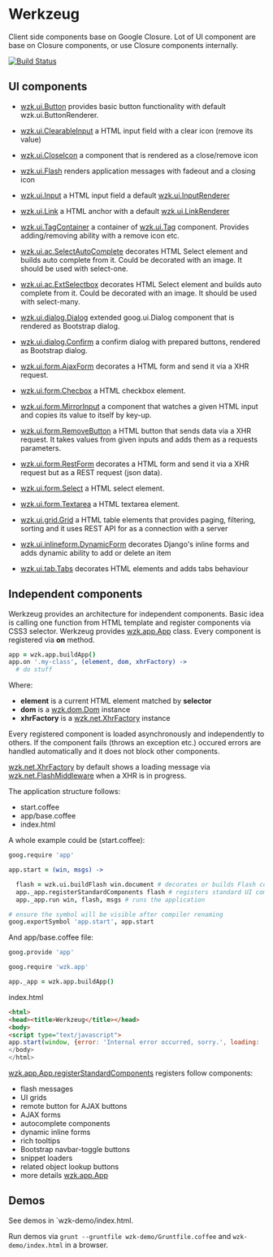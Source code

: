 Werkzeug
========

Client side components base on Google Closure. Lot of UI component are base on Closure components, or use Closure
components internally.

[![Build Status](https://travis-ci.org/LukasRychtecky/werkzeug.svg?branch=master)](https://travis-ci.org/LukasRychtecky/werkzeug)


UI components
-------------

* [wzk.ui.Button](wzk/ui/Button.coffee)
  provides basic button functionality with default wzk.ui.ButtonRenderer.

* [wzk.ui.ClearableInput](wzk/ui/ClearableInput.coffee)
  a HTML input field with a clear icon (remove its value)

* [wzk.ui.CloseIcon](wzk/ui/CloseIcon.coffee)
  a component that is rendered as a close/remove icon

* [wzk.ui.Flash](wzk/ui/Flash.coffee)
  renders application messages with fadeout and a closing icon

* [wzk.ui.Input](wzk/ui/Input.coffee)
  a HTML input field a default [wzk.ui.InputRenderer](wzk.ui.InputRenderer)

* [wzk.ui.Link](wzk/ui/Link.coffee)
  a HTML anchor with a default [wzk.ui.LinkRenderer](wzk.ui.LinkRenderer)

* [wzk.ui.TagContainer](wzk/ui/TagContainer.coffee)
  a container of [wzk.ui.Tag](wzk/ui/Tag.coffee) component. Provides adding/removing ability with a remove icon etc.

* [wzk.ui.ac.SelectAutoComplete](wzk/ui/ac/SelectAutoComplete.coffee)
  decorates HTML Select element and builds auto complete from it. Could be decorated with an image. It should be used
  with select-one.

* [wzk.ui.ac.ExtSelectbox](wzk/ui/ac/ExtSelectBox.coffee)
  decorates HTML Select element and builds auto complete from it. Could be decorated with an image. It should be used
  with select-many.

* [wzk.ui.dialog.Dialog](wzk/ui/dialog/Dialog.coffee)
  extended goog.ui.Dialog component that is rendered as Bootstrap dialog.

* [wzk.ui.dialog.Confirm](wzk/ui/dialog/Confirm.coffee)
  a confirm dialog with prepared buttons, rendered as Bootstrap dialog.

* [wzk.ui.form.AjaxForm](wzk/ui/form/AjaxForm.coffee)
  decorates a HTML form and send it via a XHR request.

* [wzk.ui.form.Checbox](wzk/ui/form/Checkbox.coffee)
  a HTML checkbox element.

* [wzk.ui.form.MirrorInput](wzk/ui/form/MirrorInput.coffee)
  a component that watches a given HTML input and copies its value to itself by key-up.

* [wzk.ui.form.RemoveButton](wzk/ui/form/RemoteButton.coffee)
  a HTML button that sends data via a XHR request. It takes values from given inputs and adds them as a requests
  parameters.

* [wzk.ui.form.RestForm](wzk/ui/form/RestForm.coffee)
  decorates a HTML form and send it via a XHR request but as a REST request (json data).

* [wzk.ui.form.Select](wzk/ui/form/Select.coffee)
  a HTML select element.

* [wzk.ui.form.Textarea](wzk/ui/form/Textarea.coffee)
  a HTML textarea element.

* [wzk.ui.grid.Grid](wzk/ui/grid/Grid.coffee)
  a HTML table elements that provides paging, filtering, sorting and it uses REST API for as a connection with a server

* [wzk.ui.inlineform.DynamicForm](wzk/ui/inlineform/DynamicForm.coffee)
  decorates Django's inline forms and adds dynamic ability to add or delete an item

* [wzk.ui.tab.Tabs](wzk/ui/tab/Tabs.coffee)
  decorates HTML elements and adds tabs behaviour

Independent components
----------------------

Werkzeug provides an architecture for independent components. Basic idea is calling one function from HTML template
and register components via CSS3 selector. Werkzeug provides [wzk.app.App](wzk/app/App.coffee) class. Every component
is registered via __on__ method.


```coffeescript
app = wzk.app.buildApp()
app.on '.my-class', (element, dom, xhrFactory) ->
  # do stuff
```

Where:

* __element__ is a current HTML element matched by __selector__
* __dom__ is a [wzk.dom.Dom](wzk/dom/Dom.coffee) instance
* __xhrFactory__ is a [wzk.net.XhrFactory](wzk/net/XhrFactory.coffee) instance

Every registered component is loaded asynchronously and independently to others. If the component fails (throws
an exception etc.) occured errors are handled automatically and it does not block other components.


[wzk.net.XhrFactory](wzk/net/XhrFactory.coffee) by default shows a loading message via
[wzk.net.FlashMiddleware](wzk/net/Middleware.coffee) when a XHR is in progress.


The application structure follows:

* start.coffee
* app/base.coffee
* index.html

A whole example could be (start.coffee):

```coffeescript
goog.require 'app'

app.start = (win, msgs) ->

  flash = wzk.ui.buildFlash win.document # decorates or builds Flash component
  app._app.registerStandardComponents flash # registers standard UI components from Werkzeug
  app._app.run win, flash, msgs # runs the application

# ensure the symbol will be visible after compiler renaming
goog.exportSymbol 'app.start', app.start
```

And app/base.coffee file:

```coffeescript
goog.provide 'app'

goog.require 'wzk.app'

app._app = wzk.app.buildApp()
```

index.html

```html
<html>
<head><title>Werkzeug</title></head>
<body>
<script type="text/javascript">
app.start(window, {error: 'Internal error occurred, sorry.', loading: 'Loading...'});
</body>
</html>
```

[wzk.app.App.registerStandardComponents](wzk/app/App.coffee) registers follow components:
* flash messages
* UI grids
* remote button for AJAX buttons
* AJAX forms
* autocomplete components
* dynamic inline forms
* rich tooltips
* Bootstrap navbar-toggle buttons
* snippet loaders
* related object lookup buttons
* more details [wzk.app.App](wzk/app/App.coffee)

Demos
-----

See demos in `wzk-demo/index.html.

Run demos via `grunt --gruntfile wzk-demo/Gruntfile.coffee` and `wzk-demo/index.html` in a browser.
